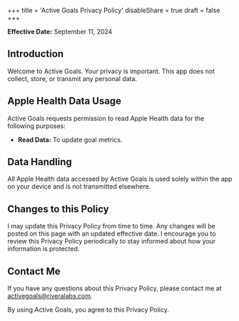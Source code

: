 +++
title = 'Active Goals Privacy Policy'
disableShare = true
draft = false
+++

**Effective Date:** September 11, 2024

## Introduction

Welcome to Active Goals. Your privacy is important. This app does not collect, store, or transmit any personal data.

## Apple Health Data Usage

Active Goals requests permission to read Apple Health data for the following purposes:

- **Read Data:** To update goal metrics.

## Data Handling

All Apple Health data accessed by Active Goals is used solely within the app on your device and is not transmitted elsewhere.

## Changes to this Policy

I may update this Privacy Policy from time to time. Any changes will be posted on this page with an updated effective date.
I encourage you to review this Privacy Policy periodically to stay informed about how your information is protected.

## Contact Me

If you have any questions about this Privacy Policy, please contact me at activegoals@riveralabs.com.

By using Active Goals, you agree to this Privacy Policy.
